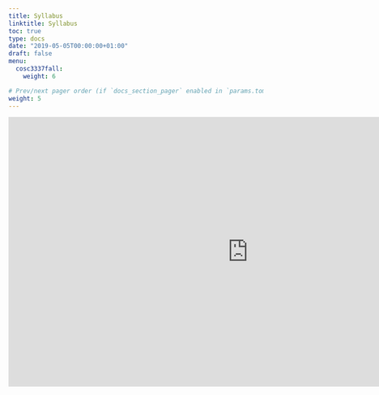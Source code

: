 ```yaml
---
title: Syllabus
linktitle: Syllabus
toc: true
type: docs
date: "2019-05-05T00:00:00+01:00"
draft: false
menu:
  cosc3337fall:
    weight: 6

# Prev/next pager order (if `docs_section_pager` enabled in `params.toml`)
weight: 5
---
```



<iframe width="946" height="532" src="https://www.youtube.com/embed/MiAx3zDuFOk" frameborder="0" allow="accelerometer; autoplay; encrypted-media; gyroscope; picture-in-picture" allowfullscreen></iframe>